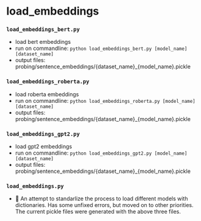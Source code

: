 # load_embeddings

### `load_embeddings_bert.py`
* load bert embeddings
* run on commandline: `python load_embeddings_bert.py [model_name] [dataset_name]`
* output files: probing/sentence_embeddings/{dataset_name}_{model_name}.pickle

### `load_embeddings_roberta.py`
* load roberta embeddings
* run on commandline: `python load_embeddings_roberta.py [model_name] [dataset_name]`
* output files: probing/sentence_embeddings/{dataset_name}_{model_name}.pickle

### `load_embeddings_gpt2.py`
* load gpt2 embeddings
* run on commandline: `python load_embeddings_gpt2.py [model_name] [dataset_name]`
* output files: probing/sentence_embeddings/{dataset_name}_{model_name}.pickle

### `load_embeddings.py`
* :construction: An attempt to standarlize the process to load different models with dictionaries. Has some unfixed errors, but moved on to other priorities. The current pickle files were generated with the above three files.
